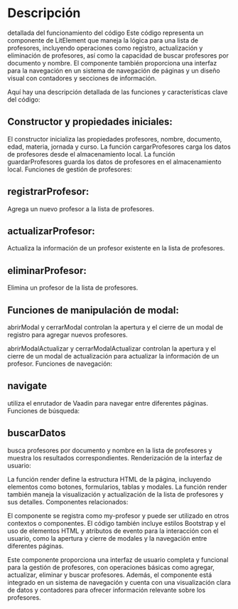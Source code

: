 # Descripción 
detallada del funcionamiento del código
Este código representa un componente de LitElement que maneja la lógica para una lista de profesores, incluyendo operaciones como registro, actualización y eliminación de profesores, así como la capacidad de buscar profesores por documento y nombre. El componente también proporciona una interfaz para la navegación en un sistema de navegación de páginas y un diseño visual con contadores y secciones de información.

Aquí hay una descripción detallada de las funciones y características clave del código:

## Constructor y propiedades iniciales:

El constructor inicializa las propiedades profesores, nombre, documento, edad, materia, jornada y curso.
La función cargarProfesores carga los datos de profesores desde el almacenamiento local.
La función guardarProfesores guarda los datos de profesores en el almacenamiento local.
Funciones de gestión de profesores:

## registrarProfesor: 
Agrega un nuevo profesor a la lista de profesores.

## actualizarProfesor: 
Actualiza la información de un profesor existente en la lista de profesores.
## eliminarProfesor: 
Elimina un profesor de la lista de profesores.

## Funciones de manipulación de modal:

abrirModal y cerrarModal controlan la apertura y el cierre de un modal de registro para agregar nuevos profesores.

abrirModalActualizar y cerrarModalActualizar controlan la apertura y el cierre de un modal de actualización para actualizar la información de un profesor.
Funciones de navegación:

## navigate 
utiliza el enrutador de Vaadin para navegar entre diferentes páginas.
Funciones de búsqueda:

## buscarDatos 
busca profesores por documento y nombre en la lista de profesores y muestra los resultados correspondientes.
Renderización de la interfaz de usuario:

La función render define la estructura HTML de la página, incluyendo elementos como botones, formularios, tablas y modales.
La función render también maneja la visualización y actualización de la lista de profesores y sus detalles.
Componentes relacionados:

El componente se registra como my-profesor y puede ser utilizado en otros contextos o componentes.
El código también incluye estilos Bootstrap y el uso de elementos HTML y atributos de evento para la interacción con el usuario, como la apertura y cierre de modales y la navegación entre diferentes páginas.

Este componente proporciona una interfaz de usuario completa y funcional para la gestión de profesores, con operaciones básicas como agregar, actualizar, eliminar y buscar profesores. Además, el componente está integrado en un sistema de navegación y cuenta con una visualización clara de datos y contadores para ofrecer información relevante sobre los profesores.
